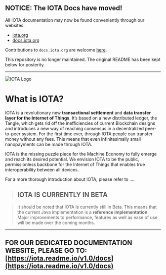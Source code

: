 **NOTICE: The IOTA Docs have moved!**
-------------------------------------

All IOTA documentation may now be found conveniently through our websites:

- [iota.org](https://iota.org)
- [docs.iota.org](https://docs.iota.org)

Contributions to `docs.iota.org` are welcome [here](https://github.com/iotaledger/docs).

This repository is no longer maintained. The original README has been kept below for posterity.



---



![IOTA Logo](https://raw.githubusercontent.com/iotaledger/documentation/master/logo/iota-logo.png)

# What is IOTA?

IOTA is a revolutionary new **transactional settlement** and **data transfer layer for the Internet of Things**. It’s based on a new distributed ledger, the Tangle, which gets rid off the inefficiencies of current Blockchain designs and introduces a new way of reaching consensus in a decentralized peer-to-peer system. For the first time ever, through IOTA people can transfer money without any fees. This means that even infinitesimally small nanopayments can be made through IOTA.

IOTA is the missing puzzle piece for the Machine Economy to fully emerge and reach its desired potential. We envision IOTA to be the public, permissionless backbone for the Internet of Things that enables true interoperability between all devices.

For a more thorough introduction about IOTA, please refer to ….

> ## IOTA IS CURRENTLY IN BETA

> It should be noted that IOTA is currently still in Beta. This means that the current Java implementation is a **reference implementation**. Major improvements to performance, features as well as ease of use will be made over the coming months.


***

## FOR OUR DEDICATED DOCUMENTATION WEBSITE, PLEASE GO TO: [https://iota.readme.io/v1.0/docs](https://iota.readme.io/v1.0/docs)

